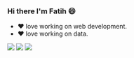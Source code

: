 ### Hi there I'm Fatih 😄

- ❤ love working on web development.
- ❤ love working on data.


[![](https://img.shields.io/badge/linkedin-%230077B5.svg?&style=for-the-badge&logo=linkedin&logoColor=white)](https://www.linkedin.com/in/fatih-haz%C4%B1r-01b144182/)
[![](https://img.shields.io/badge/medium-%2312100E.svg?&style=for-the-badge&logo=medium&logoColor=white)](https://medium.com/@fatihazir)
[![](https://img.shields.io/badge/instagram-%23E4405F.svg?&style=for-the-badge&logo=instagram&logoColor=white)](https://www.instagram.com/fatih.hazir/)



<!--


Here are some ideas to get you started:

- 🔭 I’m currently working on ...
- 🌱 I’m currently learning ...
- 👯 I’m looking to collaborate on ...
- 🤔 I’m looking for help with ...
- 💬 Ask me about ...
- 📫 How to reach me: ...
- 😄 Pronouns: ...
- ⚡ Fun fact: ...
-->

